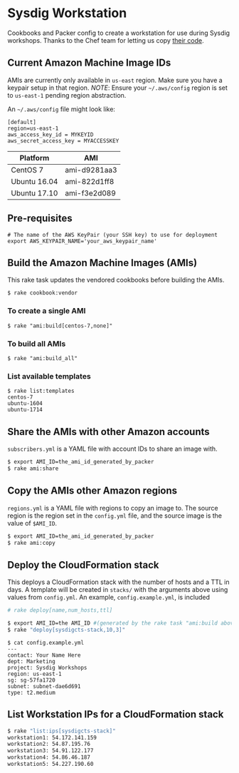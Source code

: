 # Sysdig Workstation

Cookbooks and Packer config to create a workstation for use during Sysdig workshops. Thanks to the Chef team for letting us copy [their code](https://github.com/chef-cft/habitat_workstation).

## Current Amazon Machine Image IDs

AMIs are currently only available in `us-east` region. Make sure you have a keypair setup in that region.
*NOTE*: Ensure your `~/.aws/config` region is set to `us-east-1` pending region abstraction.

An `~/.aws/config` file might look like:

```
[default]
region=us-east-1
aws_access_key_id = MYKEYID
aws_secret_access_key = MYACCESSKEY
```

Platform     | AMI         
----         | ------      
CentOS 7     | ami-d9281aa3
Ubuntu 16.04 | ami-822d1ff8
Ubuntu 17.10 | ami-f3e2d089

## Pre-requisites

```
# The name of the AWS KeyPair (your SSH key) to use for deployment
export AWS_KEYPAIR_NAME='your_aws_keypair_name'
```

## Build the Amazon Machine Images (AMIs)

This rake task updates the vendored cookbooks before building the AMIs.

`$ rake cookbook:vendor`

### To create a single AMI 

`$ rake "ami:build[centos-7,none]"`

### To build all AMIs

`$ rake "ami:build_all"`

### List available templates

```
$ rake list:templates
centos-7
ubuntu-1604
ubuntu-1714
```

## Share the AMIs with other Amazon accounts

`subscribers.yml` is a YAML file with account IDs to share an image with. 

```bash
$ export AMI_ID=the_ami_id_generated_by_packer
$ rake ami:share
```

## Copy the AMIs other Amazon regions

`regions.yml` is a YAML file with regions to copy an image to. The source region is the region set in the `config.yml` file, and the source image is the value of `$AMI_ID`.

```bash
$ export AMI_ID=the_ami_id_generated_by_packer
$ rake ami:copy
```


## Deploy the CloudFormation stack

This deploys a CloudFormation stack with the number of hosts and a TTL in days.
A template will be created in `stacks/` with the arguments above using values from
`config.yml`.  An example, `config.example.yml`, is included

```bash
# rake deploy[name,num_hosts,ttl]

$ export AMI_ID=the AMI_ID #(generated by the rake task "ami:build above)
$ rake "deploy[sysdigcts-stack,10,3]"
```

```
$ cat config.example.yml
---
contact: Your Name Here 
dept: Marketing
project: Sysdig Workshops
region: us-east-1
sg: sg-57fa1720
subnet: subnet-dae6d691
type: t2.medium
```

## List Workstation IPs for a CloudFormation stack

```bash
$ rake "list:ips[sysdigcts-stack]"
workstation1: 54.172.141.159
workstation2: 54.87.195.76
workstation3: 54.91.122.177
workstation4: 54.86.46.187
workstation5: 54.227.190.60
```
